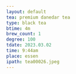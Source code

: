 ```yaml
---
layout: default
tea: premium danedar tea
type: black tea
btime: 4m
brew_count: 1
degree: 100
tdate: 2023.03.02
time: 9:44am
place: essen
ipath: tea00026.jpeg
---
```

